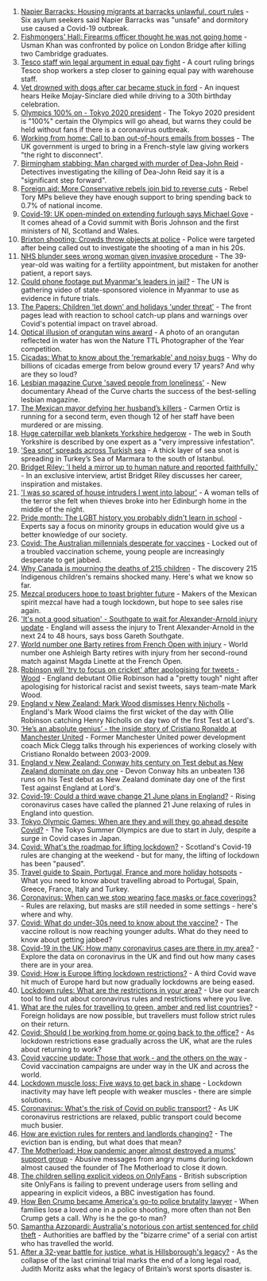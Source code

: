 1. [Napier Barracks: Housing migrants at barracks unlawful, court rules](https://www.bbc.co.uk/news/uk-england-kent-57335499) - Six asylum seekers said Napier Barracks was "unsafe" and dormitory use caused a Covid-19 outbreak.
2. [Fishmongers' Hall: Firearms officer thought he was not going home](https://www.bbc.co.uk/news/uk-england-london-57322808) - Usman Khan was confronted by police on London Bridge after killing two Cambridge graduates.
3. [Tesco staff win legal argument in equal pay fight](https://www.bbc.co.uk/news/business-57343892) - A court ruling brings Tesco shop workers a step closer to gaining equal pay with warehouse staff.
4. [Vet drowned with dogs after car became stuck in ford](https://www.bbc.co.uk/news/uk-england-derbyshire-57335740) - An inquest hears Heike Mojay-Sinclare died while driving to a 30th birthday celebration.
5. [Olympics 100% on - Tokyo 2020 president](https://www.bbc.co.uk/sport/olympics/57329388) - The Tokyo 2020 president is "100%" certain the Olympics will go ahead, but warns they could be held without fans if there is a coronavirus outbreak.
6. [Working from home: Call to ban out-of-hours emails from bosses](https://www.bbc.co.uk/news/uk-politics-57314814) - The UK government is urged to bring in a French-style law giving workers "the right to disconnect".
7. [Birmingham stabbing: Man charged with murder of Dea-John Reid](https://www.bbc.co.uk/news/uk-england-birmingham-57342979) - Detectives investigating the killing of Dea-John Reid say it is a "significant step forward".
8. [Foreign aid: More Conservative rebels join bid to reverse cuts](https://www.bbc.co.uk/news/uk-57338465) - Rebel Tory MPs believe they have enough support to bring spending back to 0.7% of national income.
9. [Covid-19: UK open-minded on extending furlough says Michael Gove](https://www.bbc.co.uk/news/uk-northern-ireland-57337965) - It comes ahead of a Covid summit with Boris Johnson and the first ministers of NI, Scotland and Wales.
10. [Brixton shooting: Crowds throw objects at police](https://www.bbc.co.uk/news/uk-england-london-57327656) - Police were targeted after being called out to investigate the shooting of a man in his 20s.
11. [NHS blunder sees wrong woman given invasive procedure](https://www.bbc.co.uk/news/health-57329079) - The 39-year-old was waiting for a fertility appointment, but mistaken for another patient, a report says.
12. [Could phone footage put Myanmar's leaders in jail?](https://www.bbc.co.uk/news/world-asia-57332985) - The UN is gathering video of state-sponsored violence in Myanmar to use as evidence in future trials.
13. [The Papers: Children 'let down' and holidays 'under threat'](https://www.bbc.co.uk/news/blogs-the-papers-57338815) - The front pages lead with reaction to school catch-up plans and warnings over Covid's potential impact on travel abroad.
14. [Optical illusion of orangutan wins award](https://www.bbc.co.uk/news/in-pictures-57335458) - A photo of an orangutan reflected in water has won the Nature TTL Photographer of the Year competition.
15. [Cicadas: What to know about the 'remarkable' and noisy bugs](https://www.bbc.co.uk/news/world-us-canada-57335800) - Why do billions of cicadas emerge from below ground every 17 years? And why are they so loud?
16. [Lesbian magazine Curve 'saved people from loneliness'](https://www.bbc.co.uk/news/entertainment-arts-57332101) - New documentary Ahead of the Curve charts the success of the best-selling lesbian magazine.
17. [The Mexican mayor defying her husband’s killers](https://www.bbc.co.uk/news/world-latin-america-57336254) - Carmen Ortiz is running for a second term, even though 12 of her staff have been murdered or are missing.
18. [Huge caterpillar web blankets Yorkshire hedgerow](https://www.bbc.co.uk/news/uk-england-south-yorkshire-57331703) - The web in South Yorkshire is described by one expert as a "very impressive infestation".
19. ['Sea snot' spreads across Turkish sea](https://www.bbc.co.uk/news/science-environment-57336252) - A thick layer of sea snot is spreading in Turkey’s Sea of Marmara to the south of Istanbul.
20. [Bridget Riley: 'I held a mirror up to human nature and reported faithfully.'](https://www.bbc.co.uk/news/entertainment-arts-57332625) - In an exclusive interview, artist Bridget Riley discusses her career, inspiration and mistakes.
21. ['I was so scared of house intruders I went into labour'](https://www.bbc.co.uk/news/uk-scotland-edinburgh-east-fife-57316466) - A woman tells of the terror she felt when thieves broke into her Edinburgh home in the middle of the night.
22. [Pride month: The LGBT history you probably didn't learn in school](https://www.bbc.co.uk/news/newsbeat-57176199) - Experts say a focus on minority groups in education would give us a better knowledge of our society.
23. [Covid: The Australian millennials desperate for vaccines](https://www.bbc.co.uk/news/world-australia-57325514) - Locked out of a troubled vaccination scheme, young people are increasingly desperate to get jabbed.
24. [Why Canada is mourning the deaths of 215 children](https://www.bbc.co.uk/news/world-us-canada-57325653) - The discovery 215 Indigenous children's remains shocked many. Here's what we know so far.
25. [Mezcal producers hope to toast brighter future](https://www.bbc.co.uk/news/business-57231020) - Makers of the Mexican spirit mezcal have had a tough lockdown, but hope to see sales rise again.
26. ['It's not a good situation' - Southgate to wait for Alexander-Arnold injury update](https://www.bbc.co.uk/sport/football/57338349) - England will assess the injury to Trent Alexander-Arnold in the next 24 to 48 hours, says boss Gareth Southgate.
27. [World number one Barty retires from French Open with injury](https://www.bbc.co.uk/sport/tennis/57344296) - World number one Ashleigh Barty retires with injury from her second-round match against Magda Linette at the French Open.
28. [Robinson will 'try to focus on cricket' after apologising for tweets - Wood](https://www.bbc.co.uk/sport/cricket/57343482) - England debutant Ollie Robinson had a "pretty tough" night after apologising for historical racist and sexist tweets, says team-mate Mark Wood.
29. [England v New Zealand: Mark Wood dismisses Henry Nicholls](https://www.bbc.co.uk/sport/av/cricket/57344506) - England's Mark Wood claims the first wicket of the day with Ollie Robinson catching Henry Nicholls on day two of the first Test at Lord's.
30. [‘He’s an absolute genius’ - the inside story of Cristiano Ronaldo at Manchester United](https://www.bbc.co.uk/sport/av/football/57333900) - Former Manchester United power development coach Mick Clegg talks through his experiences of working closely with Cristiano Ronaldo between 2003-2009.
31. [England v New Zealand: Conway hits century on Test debut as New Zealand dominate on day one](https://www.bbc.co.uk/sport/av/cricket/57329314) - Devon Conway hits an unbeaten 136 runs on his Test debut as New Zealand dominate day one of the first Test against England at Lord's.
32. [Covid-19: Could a third wave change 21 June plans in England?](https://www.bbc.co.uk/news/health-57328469) - Rising coronavirus cases have called the planned 21 June relaxing of rules in England into question.
33. [Tokyo Olympic Games: When are they and will they go ahead despite Covid?](https://www.bbc.co.uk/news/world-asia-57240044) - The Tokyo Summer Olympics are due to start in July, despite a surge in Covid cases in Japan.
34. [Covid: What's the roadmap for lifting lockdown?](https://www.bbc.co.uk/news/explainers-52530518) - Scotland's Covid-19 rules are changing at the weekend - but for many, the lifting of lockdown has been "paused".
35. [Travel guide to Spain, Portugal, France and more holiday hotspots](https://www.bbc.co.uk/news/explainers-56997931) - What you need to know about travelling abroad to Portugal, Spain, Greece, France, Italy and Turkey.
36. [Coronavirus: When can we stop wearing face masks or face coverings?](https://www.bbc.co.uk/news/health-51205344) - Rules are relaxing, but masks are still needed in some settings - here's where and why.
37. [Covid: What do under-30s need to know about the vaccine?](https://www.bbc.co.uk/news/health-57273875) - The vaccine rollout is now reaching younger adults. What do they need to know about getting jabbed?
38. [Covid-19 in the UK: How many coronavirus cases are there in my area?](https://www.bbc.co.uk/news/uk-51768274) - Explore the data on coronavirus in the UK and find out how many cases there are in your area.
39. [Covid: How is Europe lifting lockdown restrictions?](https://www.bbc.co.uk/news/explainers-53640249) - A third Covid wave hit much of Europe hard but now gradually lockdowns are being eased.
40. [Lockdown rules: What are the restrictions in your area?](https://www.bbc.co.uk/news/uk-54373904) - Use our search tool to find out about coronavirus rules and restrictions where you live.
41. [What are the rules for travelling to green, amber and red list countries?](https://www.bbc.co.uk/news/explainers-52544307) - Foreign holidays are now possible, but travellers must follow strict rules on their return.
42. [Covid: Should I be working from home or going back to the office?](https://www.bbc.co.uk/news/business-52567567) - As lockdown restrictions ease gradually across the UK, what are the rules about returning to work?
43. [Covid vaccine update: Those that work - and the others on the way](https://www.bbc.co.uk/news/health-51665497) - Covid vaccination campaigns are under way in the UK and across the world.
44. [Lockdown muscle loss: Five ways to get back in shape](https://www.bbc.co.uk/news/uk-56887390) - Lockdown inactivity may have left people with weaker muscles - there are simple solutions.
45. [Coronavirus: What's the risk of Covid on public transport?](https://www.bbc.co.uk/news/health-51736185) - As UK coronavirus restrictions are relaxed, public transport could become much busier.
46. [How are eviction rules for renters and landlords changing?](https://www.bbc.co.uk/news/explainers-53860154) - The eviction ban is ending, but what does that mean?
47. [The Motherload: How pandemic anger almost destroyed a mums' support group](https://www.bbc.co.uk/news/stories-57285368) - Abusive messages from angry mums during lockdown almost caused the founder of The Motherload to close it down.
48. [The children selling explicit videos on OnlyFans](https://www.bbc.co.uk/news/uk-57255983) - British subscription site OnlyFans is failing to prevent underage users from selling and appearing in explicit videos, a BBC investigation has found.
49. [How Ben Crump became America's go-to police brutality lawyer](https://www.bbc.co.uk/news/world-us-canada-57038162) - When families lose a loved one in a police shooting, more often than not Ben Crump gets a call. Why is he the go-to man?
50. [Samantha Azzopardi: Australia's notorious con artist sentenced for child theft](https://www.bbc.co.uk/news/world-australia-57284621) - Authorities are baffled by the "bizarre crime" of a serial con artist who has travelled the world.
51. [After a 32-year battle for justice, what is Hillsborough's legacy?](https://www.bbc.co.uk/news/uk-57281398) - As the collapse of the last criminal trial marks the end of a long legal road, Judith Moritz asks what the legacy of Britain’s worst sports disaster is.

